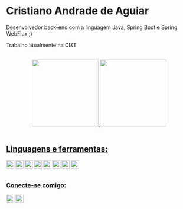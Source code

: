   
# Cristiano Andrade de Aguiar
  
Desenvolvedor back-end com a linguagem Java, Spring Boot e Spring WebFlux ;)

Trabalho atualmente na CI&T

<br/>
<div align="center">
  <a href="https://github.com/cristianoaguiarofc">
  <img height="180em" src="https://github-readme-stats.vercel.app/api?username=cristianoaguiarofc&show_icons=true&theme=aura_dark&include_all_commits=true&count_private=true"/>
  <img height="180em" src="https://github-readme-stats.vercel.app/api/top-langs/?username=cristianoaguiarofc&layout=compact&langs_count=7&theme=aura_dark"/>
</div>
  
<br/>
  
 ## Linguagens e ferramentas:
 <img align="left" alt="Sass" width="22px" src="https://cdn.jsdelivr.net/gh/devicons/devicon/icons/vscode/vscode-original.svg" />
 <img align="left" alt="Sass" width="22px" src="https://cdn.jsdelivr.net/gh/devicons/devicon/icons/java/java-original.svg" />
 <img align="left" alt="Sass" width="22px" src="https://cdn.jsdelivr.net/gh/devicons/devicon/icons/spring/spring-original.svg" />
 <img align="left" alt="Sass" width="22px" src="https://cdn.jsdelivr.net/gh/devicons/devicon/icons/git/git-original.svg" />
 <img align="left" alt="Sass" width="22px" src="https://cdn.jsdelivr.net/gh/devicons/devicon/icons/intellij/intellij-original.svg" />
 <img align="left" alt="Sass" width="22px" src="https://cdn.jsdelivr.net/gh/devicons/devicon/icons/gitlab/gitlab-original.svg" />
 <img align="left" alt="Sass" width="22px" src="https://cdn.jsdelivr.net/gh/devicons/devicon/icons/github/github-original.svg" />
 <img align="left" alt="Sass" width="22px" src="https://cdn.jsdelivr.net/gh/devicons/devicon/icons/bash/bash-original.svg" />
  
<br/>
<br/>
  
### Conecte-se comigo:
[<img align="left" alt="codeSTACKr | LinkedIn" width="22px" src="https://cdn.jsdelivr.net/npm/simple-icons@v3/icons/linkedin.svg" />][linkedin]
[<img align="left" alt="codeSTACKr | Instagram" width="22px" src="https://cdn.jsdelivr.net/npm/simple-icons@v3/icons/instagram.svg" />][instagram]

[linkedin]: https://www.linkedin.com/in/cristiano-aguiar-8477b2192/
[instagram]: https://www.instagram.com/cristianoaguiarofc/
